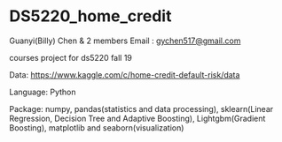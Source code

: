 # DS5220_home_credit
Guanyi(Billy) Chen & 2 members    Email : gychen517@gmail.com

courses project for ds5220 fall 19

Data: https://www.kaggle.com/c/home-credit-default-risk/data

Language: Python

Package: numpy, pandas(statistics and data processing), sklearn(Linear Regression, Decision Tree and Adaptive Boosting), Lightgbm(Gradient Boosting), matplotlib and seaborn(visualization)
